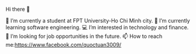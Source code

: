  Hi there 👋

 💼  I’m currently a student at FPT University-Ho Chi Minh city.
 🌱  I’m currently learning software engineering.
 💻  I’m interested in technology and finance.
 🤔  I’m looking for job opportunities in the future.
 📫  How to reach me:https://www.facebook.com/quoctuan3009/
